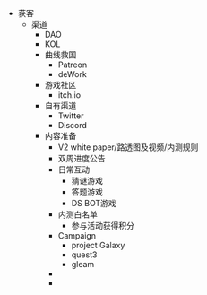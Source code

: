 - 获客
	- 渠道
		- DAO
		- KOL
		- 曲线救国
			- Patreon
			- deWork
		- 游戏社区
			- itch.io
		- 自有渠道
			- Twitter
			- Discord
		- 内容准备
			- V2 white paper/路透图及视频/内测规则
			- 双周进度公告
			- 日常互动
				- 猜谜游戏
				- 答题游戏
				- DS BOT游戏
			- 内测白名单
				- 参与活动获得积分
			- Campaign
				- project Galaxy
				- quest3
				- gleam
			-
			-